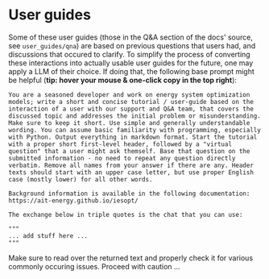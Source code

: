 # User guides

Some of these user guides (those in the Q&A section of the docs' source, see `user_guides/qna`) are based on previous questions that users had, and discussions that occured to clarify. To simplify the process of converting these interactions into actually usable user guides for the future, one may apply a LLM of their choice. If doing that, the following base prompt might be helpful (**tip: hover your mouse & one-click copy in the top right**):

```text
You are a seasoned developer and work on energy system optimization models; write a short and concise tutorial / user-guide based on the interaction of a user with our support and Q&A team, that covers the discussed topic and addresses the initial problem or misunderstanding. Make sure to keep it short. Use simple and generally understandable wording. You can assume basic familiarity with programming, especially with Python. Output everything in markdown format. Start the tutorial with a proper short first-level header, followed by a "virtual question" that a user might ask themself. Base that question on the submitted information - no need to repeat any question directly verbatim. Remove all names from your answer if there are any. Header texts should start with an upper case letter, but use proper English case (mostly lower) for all other words.

Background information is available in the following documentation: https://ait-energy.github.io/iesopt/

The exchange below in triple quotes is the chat that you can use:

"""
... add stuff here ...
"""
```

Make sure to read over the returned text and properly check it for various commonly occuring issues. Proceed with caution ...
